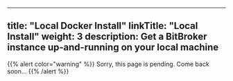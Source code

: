 
---
title: "Local Docker Install"
linkTitle: "Local Install"
weight: 3
description: Get a BitBroker instance up-and-running on your local machine
---

{{% alert color="warning" %}}
Sorry, this page is pending. Come back soon...
{{% /alert %}}
